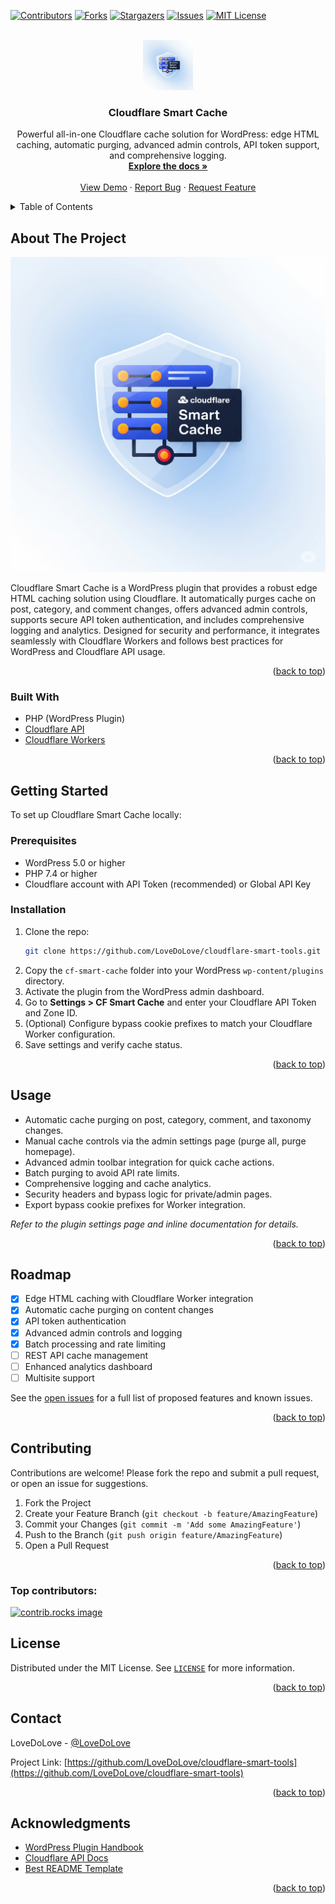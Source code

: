 <!-- Improved compatibility of back to top link: See: https://github.com/othneildrew/Best-README-Template/pull/73 -->
<a id="readme-top"></a>

[![Contributors][contributors-shield]][contributors-url]
[![Forks][forks-shield]][forks-url]
[![Stargazers][stars-shield]][stars-url]
[![Issues][issues-shield]][issues-url]
[![MIT License][license-shield]][license-url]

<br />
<div align="center">
  <a href="https://github.com/LoveDoLove/cloudflare-smart-tools">
    <img src="images/logo.png" alt="Logo" width="80" height="80">
  </a>

<h3 align="center">Cloudflare Smart Cache</h3>

  <p align="center">
    Powerful all-in-one Cloudflare cache solution for WordPress: edge HTML caching, automatic purging, advanced admin controls, API token support, and comprehensive logging.
    <br />
    <a href="https://github.com/LoveDoLove/cloudflare-smart-tools"><strong>Explore the docs »</strong></a>
    <br />
    <br />
    <a href="https://github.com/LoveDoLove/cloudflare-smart-tools">View Demo</a>
    &middot;
    <a href="https://github.com/LoveDoLove/cloudflare-smart-tools/issues/new?labels=bug&template=bug-report---.md">Report Bug</a>
    &middot;
    <a href="https://github.com/LoveDoLove/cloudflare-smart-tools/issues/new?labels=enhancement&template=feature-request---.md">Request Feature</a>
  </p>
</div>

<!-- TABLE OF CONTENTS -->
<details>
  <summary>Table of Contents</summary>
  <ol>
    <li>
      <a href="#about-the-project">About The Project</a>
      <ul>
        <li><a href="#built-with">Built With</a></li>
      </ul>
    </li>
    <li>
      <a href="#getting-started">Getting Started</a>
      <ul>
        <li><a href="#prerequisites">Prerequisites</a></li>
        <li><a href="#installation">Installation</a></li>
      </ul>
    </li>
    <li><a href="#usage">Usage</a></li>
    <li><a href="#roadmap">Roadmap</a></li>
    <li><a href="#contributing">Contributing</a></li>
    <li><a href="#license">License</a></li>
    <li><a href="#contact">Contact</a></li>
    <li><a href="#acknowledgments">Acknowledgments</a></li>
  </ol>
</details>

## About The Project

[![Product Name Screen Shot][product-screenshot]](https://github.com/LoveDoLove/cloudflare-smart-tools)

Cloudflare Smart Cache is a WordPress plugin that provides a robust edge HTML caching solution using Cloudflare. It automatically purges cache on post, category, and comment changes, offers advanced admin controls, supports secure API token authentication, and includes comprehensive logging and analytics. Designed for security and performance, it integrates seamlessly with Cloudflare Workers and follows best practices for WordPress and Cloudflare API usage.

<p align="right">(<a href="#readme-top">back to top</a>)</p>

### Built With

* PHP (WordPress Plugin)
* [Cloudflare API](https://api.cloudflare.com/)
* [Cloudflare Workers](https://workers.cloudflare.com/)

<p align="right">(<a href="#readme-top">back to top</a>)</p>

## Getting Started

To set up Cloudflare Smart Cache locally:

### Prerequisites

* WordPress 5.0 or higher
* PHP 7.4 or higher
* Cloudflare account with API Token (recommended) or Global API Key

### Installation

1. Clone the repo:
   ```sh
   git clone https://github.com/LoveDoLove/cloudflare-smart-tools.git
   ```
2. Copy the `cf-smart-cache` folder into your WordPress `wp-content/plugins` directory.
3. Activate the plugin from the WordPress admin dashboard.
4. Go to **Settings > CF Smart Cache** and enter your Cloudflare API Token and Zone ID.
5. (Optional) Configure bypass cookie prefixes to match your Cloudflare Worker configuration.
6. Save settings and verify cache status.

<p align="right">(<a href="#readme-top">back to top</a>)</p>

## Usage

- Automatic cache purging on post, category, comment, and taxonomy changes.
- Manual cache controls via the admin settings page (purge all, purge homepage).
- Advanced admin toolbar integration for quick cache actions.
- Batch purging to avoid API rate limits.
- Comprehensive logging and cache analytics.
- Security headers and bypass logic for private/admin pages.
- Export bypass cookie prefixes for Worker integration.

_Refer to the plugin settings page and inline documentation for details._

<p align="right">(<a href="#readme-top">back to top</a>)</p>

## Roadmap

- [x] Edge HTML caching with Cloudflare Worker integration
- [x] Automatic cache purging on content changes
- [x] API token authentication
- [x] Advanced admin controls and logging
- [x] Batch processing and rate limiting
- [ ] REST API cache management
- [ ] Enhanced analytics dashboard
- [ ] Multisite support

See the [open issues](https://github.com/LoveDoLove/cloudflare-smart-tools/issues) for a full list of proposed features and known issues.

<p align="right">(<a href="#readme-top">back to top</a>)</p>

## Contributing

Contributions are welcome! Please fork the repo and submit a pull request, or open an issue for suggestions.

1. Fork the Project
2. Create your Feature Branch (`git checkout -b feature/AmazingFeature`)
3. Commit your Changes (`git commit -m 'Add some AmazingFeature'`)
4. Push to the Branch (`git push origin feature/AmazingFeature`)
5. Open a Pull Request

<p align="right">(<a href="#readme-top">back to top</a>)</p>

### Top contributors:

<a href="https://github.com/LoveDoLove/cloudflare-smart-tools/graphs/contributors">
  <img src="https://contrib.rocks/image?repo=LoveDoLove/cloudflare-smart-tools" alt="contrib.rocks image" />
</a>

## License

Distributed under the MIT License. See [`LICENSE`](../LICENSE) for more information.

<p align="right">(<a href="#readme-top">back to top</a>)</p>

## Contact

LoveDoLove - [@LoveDoLove](https://github.com/LoveDoLove)

Project Link: [https://github.com/LoveDoLove/cloudflare-smart-tools](https://github.com/LoveDoLove/cloudflare-smart-tools)

<p align="right">(<a href="#readme-top">back to top</a>)</p>

## Acknowledgments

* [WordPress Plugin Handbook](https://developer.wordpress.org/plugins/)
* [Cloudflare API Docs](https://api.cloudflare.com/)
* [Best README Template](https://github.com/othneildrew/Best-README-Template)

<p align="right">(<a href="#readme-top">back to top</a>)</p>

<!-- MARKDOWN LINKS & IMAGES -->
[contributors-shield]: https://img.shields.io/github/contributors/LoveDoLove/cloudflare-smart-tools.svg?style=for-the-badge
[contributors-url]: https://github.com/LoveDoLove/cloudflare-smart-tools/graphs/contributors
[forks-shield]: https://img.shields.io/github/forks/LoveDoLove/cloudflare-smart-tools.svg?style=for-the-badge
[forks-url]: https://github.com/LoveDoLove/cloudflare-smart-tools/network/members
[stars-shield]: https://img.shields.io/github/stars/LoveDoLove/cloudflare-smart-tools.svg?style=for-the-badge
[stars-url]: https://github.com/LoveDoLove/cloudflare-smart-tools/stargazers
[issues-shield]: https://img.shields.io/github/issues/LoveDoLove/cloudflare-smart-tools.svg?style=for-the-badge
[issues-url]: https://github.com/LoveDoLove/cloudflare-smart-tools/issues
[license-shield]: https://img.shields.io/github/license/LoveDoLove/cloudflare-smart-tools.svg?style=for-the-badge
[license-url]: https://github.com/LoveDoLove/cloudflare-smart-tools/blob/master/LICENSE
[linkedin-shield]: https://img.shields.io/badge/-LinkedIn-black.svg?style=for-the-badge&logo=linkedin&colorB=555
[linkedin-url]: https://linkedin.com/in/
[product-screenshot]: images/logo.png